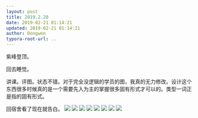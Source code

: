 ```yaml
---
layout: post
title: 2019.2.20
date: 2019-02-21 01:14:21
updated: 2019-02-21 01:14:21
author: Dongwen
typora-root-url: ..
---
```




紫峰登顶。

回去睡觉。

讲课。评图。状态不错。对于完全没逻辑的学员的图，我真的无力修改。设计这个东西很多时候真的是一个需要先入为主的掌握很多固有形式才可以的。类型一词正是指的固有形式。

回宿舍看了现在就告白。        ![](/img/in-post/x58256951.jpg)
![](/img/in-post/x58256962.jpg)
![](/img/in-post/x58256953.jpg)
![](/img/in-post/x58256958.jpg)
![](/img/in-post/x58256955.jpg)
![](/img/in-post/x58256949.jpg)
![](/img/in-post/x58256969.jpg)
![](/img/in-post/x58256970.jpg)
